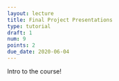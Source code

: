 ```yaml
---
layout: lecture
title: Final Project Presentations
type: tutorial
draft: 1
num: 9
points: 2
due_date: 2020-06-04
---
```


Intro to the course!